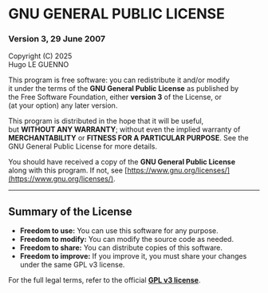 # GNU GENERAL PUBLIC LICENSE  
### Version 3, 29 June 2007  

Copyright (C) 2025  
Hugo LE GUENNO  

This program is free software: you can redistribute it and/or modify  
it under the terms of the **GNU General Public License** as published by  
the Free Software Foundation, either **version 3** of the License, or  
(at your option) any later version.  

This program is distributed in the hope that it will be useful,  
but **WITHOUT ANY WARRANTY**; without even the implied warranty of  
**MERCHANTABILITY** or **FITNESS FOR A PARTICULAR PURPOSE**. See the  
GNU General Public License for more details.  

You should have received a copy of the **GNU General Public License**  
along with this program. If not, see [https://www.gnu.org/licenses/](https://www.gnu.org/licenses/).  

---

## **Summary of the License**  
- **Freedom to use:** You can use this software for any purpose.  
- **Freedom to modify:** You can modify the source code as needed.  
- **Freedom to share:** You can distribute copies of this software.  
- **Freedom to improve:** If you improve it, you must share your changes under the same GPL v3 license.  

For the full legal terms, refer to the official **[GPL v3 license](https://www.gnu.org/licenses/gpl-3.0.en.html)**.
